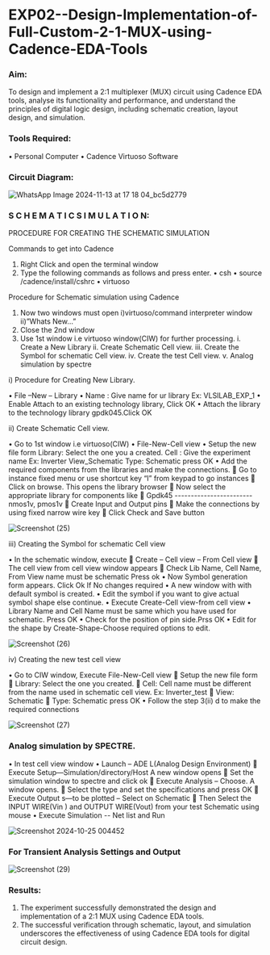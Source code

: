 # EXP02--Design-Implementation-of-Full-Custom-2-1-MUX-using-Cadence-EDA-Tools

### Aim:

To design and implement a 2:1 multiplexer (MUX) circuit using Cadence EDA tools, analyse its functionality and performance, and understand the principles of digital logic design, including schematic creation, layout design, and simulation.

### Tools Required:

•	Personal Computer
•	Cadence Virtuoso Software

### Circuit Diagram:

![WhatsApp Image 2024-11-13 at 17 18 04_bc5d2779](https://github.com/user-attachments/assets/7d01593f-2198-432d-90a8-c78652784498)

### S C H E M A T I C S I M U L A T I O N:

PROCEDURE FOR CREATING THE SCHEMATIC SIMULATION

Commands to get into Cadence

1.	Right Click and open the terminal window
2.	Type the following commands as follows and press enter.
•	csh
•	source /cadence/install/cshrc
•	virtuoso

Procedure for Schematic simulation using Cadence

1.	Now two windows must open i)virtuoso/command interpreter window ii)”Whats New…”
2.	Close the 2nd window
3.	Use 1st window i.e virtuoso window(CIW) for further processing.
i.	Create a New Library
ii.	Create Schematic Cell view.
iii.	Create the Symbol for schematic Cell view.
iv.	Create the test Cell view.
v.	Analog simulation by spectre

i)	Procedure for Creating New Library.

•	File –New – Library
•	Name : Give name for ur library Ex: VLSILAB_EXP_1
•	Enable Attach to an existing technology library, Click OK
•	Attach the library to the technology library gpdk045.Click OK

ii)	Create Schematic Cell view.

•	Go to 1st window i.e virtuoso(CIW)
•	File-New-Cell view
•	Setup the new file form
	  Library: Select the one you a created.
	  Cell : Give the experiment name Ex: Inverter View_Schematic
	  Type: Schematic press OK
•	Add the required components from the libraries and make the connections.
	Go to instance fixed menu or use shortcut key “I” from keypad to go instances
	Click on browse. This opens the library browser
	Now select the appropriate library for components like 
	Gpdk45 ------------------------nmos1v,  pmos1v
	Create Input and Output pins
	Make the connections by using fixed narrow wire key
	Click Check and Save button


![Screenshot (25)](https://github.com/user-attachments/assets/b682ad24-cc20-451a-a7d8-63b7c8a4528d)


iii)	Creating the Symbol for schematic Cell view

•	In the schematic window, execute 
	Create – Cell view – From Cell view
	The cell view from cell view window appears
	Check Lib Name, Cell Name, From View name must be schematic Press ok
•	Now Symbol generation form appears. Click Ok If No changes required
•	A new window with with default symbol is created.
•	Edit the symbol if you want to give actual symbol shape else continue.
•	Execute Create-Cell view-from cell view
•	Library Name and Cell Name must be same which you have used for schematic. Press OK
•	Check for the position of pin side.Prss OK
•	Edit for the shape by Create-Shape-Choose required options to edit.


![Screenshot (26)](https://github.com/user-attachments/assets/734e85bd-3559-40aa-b512-c357de510f5a)


 
iv)	Creating the new test cell view

•	Go to CIW window, Execute File-New-Cell view
	Setup the new file form
	Library: Select the one you created.
	Cell: Cell name must be different from the name used in schematic cell view. Ex: Inverter_test
	View: Schematic
	Type: Schematic press OK
•	Follow the step 3(ii) d to make the required connections


![Screenshot (27)](https://github.com/user-attachments/assets/7e506378-fedf-4ccb-9e3d-a23696120fa8)


### Analog simulation by SPECTRE.

•	In test cell view window
•	Launch – ADE L(Analog Design Environment)
	Execute Setup—Simulation/directory/Host A new window opens
	Set the simulation window to spectre and click ok
	Execute Analysis – Choose. A window opens.
	Select the type and set the specifications and press OK
	Execute Output s—to be plotted – Select on Schematic
	Then Select the INPUT WIRE(Vin ) and OUTPUT WIRE(Vout) from your test Schematic using mouse
•	Execute Simulation -- Net list and Run

![Screenshot 2024-10-25 004452](https://github.com/user-attachments/assets/00f8616c-6354-4558-8ae0-701f97781bb1)


### For Transient Analysis Settings and Output



![Screenshot (29)](https://github.com/user-attachments/assets/395ab044-f906-43a8-84b6-958beddd8063)




### Results:

1.	The experiment successfully demonstrated the design and implementation of a 2:1 MUX using Cadence EDA tools. 
2.	The successful verification through schematic, layout, and simulation underscores the effectiveness of using Cadence EDA tools for digital circuit design.
